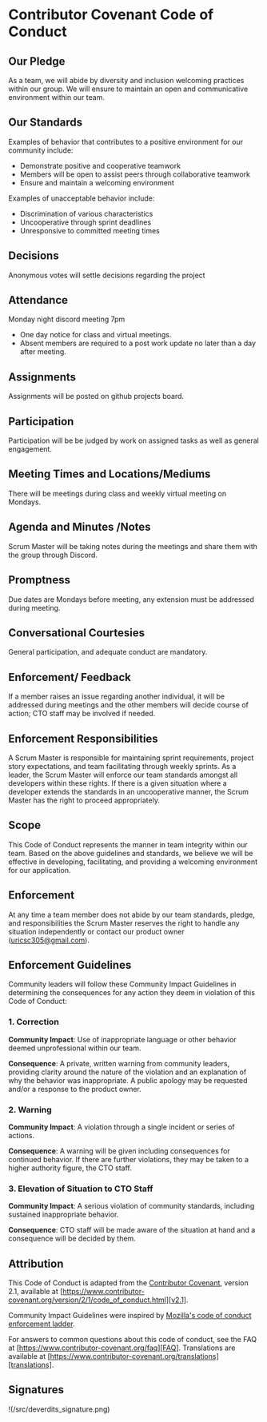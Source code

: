# Contributor Covenant Code of Conduct

## Our Pledge

As a team, we will abide by diversity and inclusion welcoming practices within our group. We will ensure to maintain an open and communicative environment within our team.  

## Our Standards

Examples of behavior that contributes to a positive environment for our
community include:

* Demonstrate positive and cooperative teamwork
* Members will be open to assist peers through collaborative teamwork
* Ensure and maintain a welcoming environment

Examples of unacceptable behavior include:

* Discrimination of various characteristics
* Uncooperative through sprint deadlines
* Unresponsive to committed meeting times

## Decisions 

  Anonymous votes will settle decisions regarding the project

## Attendance 
  Monday night discord meeting 7pm
  - One day notice for class and virtual meetings.
  - Absent members are required to a post work update no later than a day after meeting.

## Assignments 
  Assignments will be posted on github projects board.

## Participation 
  Participation will be be judged by work on assigned tasks as well as general engagement.

## Meeting Times and Locations/Mediums 
  There will be meetings during class and weekly virtual meeting on Mondays.

## Agenda and Minutes /Notes 
  Scrum Master will be taking notes during the meetings and share them with the group through Discord.

## Promptness
  Due dates are Mondays before meeting, any extension must be addressed during meeting.

## Conversational Courtesies 
  General participation, and adequate conduct are mandatory.

## Enforcement/ Feedback
  If a member raises an issue regarding another individual, it will be addressed during meetings and the other members will decide course of action; CTO staff may be involved if needed.

## Enforcement Responsibilities

A Scrum Master is responsible for maintaining sprint requirements, project story expectations, and team facilitating through weekly sprints. As a leader, the Scrum Master will enforce our team standards amongst all developers within these rights. If there is a given situation where a developer extends the standards in an uncooperative manner, the Scrum Master has the right to proceed appropriately.

## Scope

This Code of Conduct represents the manner in team integrity within our team. Based on the above guidelines and standards, we believe we will be effective in developing, facilitating, and providing a welcoming environment for our application.

## Enforcement

At any time a team member does not abide by our team standards, pledge, and responsibilities the Scrum Master reserves the right to handle any situation independently or contact our product owner (uricsc305@gmail.com).

## Enforcement Guidelines

Community leaders will follow these Community Impact Guidelines in determining
the consequences for any action they deem in violation of this Code of Conduct:

### 1. Correction

**Community Impact**: Use of inappropriate language or other behavior deemed
unprofessional within our team.

**Consequence**: A private, written warning from community leaders, providing
clarity around the nature of the violation and an explanation of why the
behavior was inappropriate. A public apology may be requested and/or a response to the product owner.

### 2. Warning

**Community Impact**: A violation through a single incident or series of
actions.

**Consequence**: A warning will be given including consequences for continued behavior. If there are further violations, they may be taken to a higher authority figure, the CTO staff.

### 3. Elevation of Situation to CTO Staff

**Community Impact**: A serious violation of community standards, including
sustained inappropriate behavior.

**Consequence**: CTO staff will be made aware of the situation at hand and a consequence will be decided by them.

## Attribution

This Code of Conduct is adapted from the [Contributor Covenant][homepage],
version 2.1, available at
[https://www.contributor-covenant.org/version/2/1/code_of_conduct.html][v2.1].

Community Impact Guidelines were inspired by
[Mozilla's code of conduct enforcement ladder][Mozilla CoC].

For answers to common questions about this code of conduct, see the FAQ at
[https://www.contributor-covenant.org/faq][FAQ]. Translations are available at
[https://www.contributor-covenant.org/translations][translations].

[homepage]: https://www.contributor-covenant.org
[v2.1]: https://www.contributor-covenant.org/version/2/1/code_of_conduct.html
[Mozilla CoC]: https://github.com/mozilla/diversity
[FAQ]: https://www.contributor-covenant.org/faq
[translations]: https://www.contributor-covenant.org/translations

## Signatures
!(/src/deverdits_signature.png)
